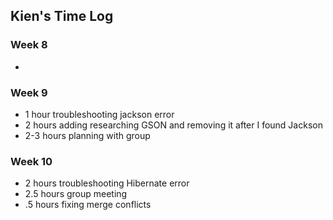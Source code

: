 ## Kien's Time Log

### Week 8
* 

### Week 9
* 1 hour troubleshooting jackson error
* 2 hours adding researching GSON and removing it after I found Jackson
* 2-3 hours planning with group

### Week 10
* 2 hours troubleshooting Hibernate error
* 2.5 hours group meeting
 * .5 hours fixing merge conflicts